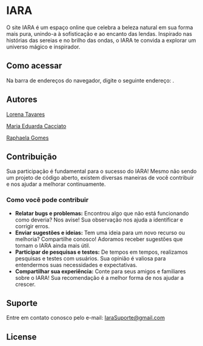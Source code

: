 # IARA

O site IARA é um espaço online que celebra a beleza natural em sua forma mais pura, unindo-a à sofisticação e ao encanto das lendas. Inspirado nas histórias das sereias e no brilho das ondas, o IARA te convida a explorar um universo mágico e inspirador.

## Como acessar

Na barra de endereços do navegador, digite o seguinte endereço: .


## Autores

[Lorena Tavares]()

[Maria Eduarda Cacciato](https://github.com/DudaCacciatore)

[Raphaela Gomes]()


## Contribuição

Sua participação é fundamental para o sucesso do IARA! Mesmo não sendo um projeto de código aberto, existem diversas maneiras de você contribuir e nos ajudar a melhorar continuamente.

### Como você pode contribuir

* **Relatar bugs e problemas:** Encontrou algo que não está funcionando como deveria? Nos avise! Sua observação nos ajuda a identificar e corrigir erros.
* **Enviar sugestões e ideias:** Tem uma ideia para um novo recurso ou melhoria? Compartilhe conosco! Adoramos receber sugestões que tornam o IARA ainda mais útil.
* **Participar de pesquisas e testes:** De tempos em tempos, realizamos pesquisas e testes com usuários. Sua opinião é valiosa para entendermos suas necessidades e expectativas.
* **Compartilhar sua experiência:** Conte para seus amigos e familiares sobre o IARA! Sua recomendação é a melhor forma de nos ajudar a crescer.

## Suporte

Entre em contato conosco pelo e-mail: IaraSuporte@gmail.com

## License

